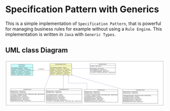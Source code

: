 # Specification Pattern with Generics

This is a simple implementation of `Specification Pattern`, that is powerful for managing business rules for example without using a `Rule Engine`.
This implementation is written in `Java` with `Generic Types`.

## UML class Diagram

![screenshoot](./img/specification-pattern.png)